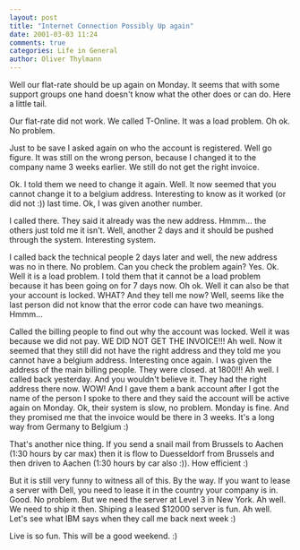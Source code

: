 ```yaml
---
layout: post
title: "Internet Connection Possibly Up again"
date: 2001-03-03 11:24
comments: true
categories: Life in General
author: Oliver Thylmann
---
```



Well our flat-rate should be up again on Monday. It seems that with some support groups one hand doesn't know what the other does or can do. Here a little tail.

Our flat-rate did not work. We called T-Online. It was a load problem. Oh ok. No problem.

Just to be save I asked again on who the account is registered. Well go figure. It was still on the wrong person, because I changed it to the company name 3 weeks earlier. We still do not get the right invoice.

Ok. I told them we need to change it again. Well. It now seemed that you cannot change it to a belgium address. Interesting to know as it worked (or did not :)) last time. Ok, I was given another number.

I called there. They said it already was the new address. Hmmm... the others just told me it isn't. Well, another 2 days and it should be pushed through the system. Interesting system.

I called back the technical people 2 days later and well, the new address was no in there. No problem. Can you check the problem again? Yes. Ok. Well it is a load problem. I told them that it cannot be a load problem because it has been going on for 7 days now. Oh ok. Well it can also be that your account is locked. WHAT? And they tell me now? Well, seems like the last person did not know that the error code can have two meanings. Hmmm... 

Called the billing people to find out why the account was locked. Well it was because we did not pay. WE DID NOT GET THE INVOICE!!! Ah well. Now it seemed that they still did not have the right address and they told me you cannot have a belgium address. Interesting once again. I was given the address of the main billing people. They were closed. at 1800!!! Ah well. I called back yesterday. And you wouldn't believe it. They had the right address there now. WOW! And I gave them a bank account after I got the name of the person I spoke to there and they said the account will be active again on Monday. Ok, their system is slow, no problem. Monday is fine. And they promised me that the invoice would be there in 3 weeks. It's a long way from Germany to Belgium :)

That's another nice thing. If you send a snail mail from Brussels to Aachen (1:30 hours by car max) then it is flow to Duesseldorf from Brussels and then driven to Aachen (1:30 hours by car also :)). How efficient :)

But it is still very funny to witness all of this. By the way. If you want to lease a server with Dell, you need to lease it in the country your company is in. Good. No problem. But we need the server at Level 3 in New York. Ah well. We need to ship it then. Shiping a leased $12000 server is fun. Ah well. Let's see what IBM says when they call me back next week :)

Live is so fun. This will be a good weekend. :)


